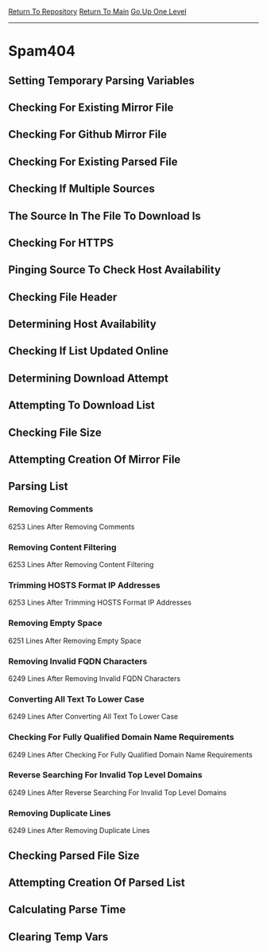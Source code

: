 [Return To Repository](https://github.com/deathbybandaid/piholeparser/)
[Return To Main](https://github.com/deathbybandaid/piholeparser/blob/master/RecentRunLogs/Mainlog.md)
[Go Up One Level](https://github.com/deathbybandaid/piholeparser/blob/master/RecentRunLogs/TopLevelScripts/30-Processing-Blacklists.md)
____________________________________
# Spam404
## Setting Temporary Parsing Variables
## Checking For Existing Mirror File
## Checking For Github Mirror File
## Checking For Existing Parsed File
## Checking If Multiple Sources
## The Source In The File To Download Is
## Checking For HTTPS
## Pinging Source To Check Host Availability
## Checking File Header
## Determining Host Availability
## Checking If List Updated Online
## Determining Download Attempt
## Attempting To Download List
## Checking File Size
## Attempting Creation Of Mirror File
## Parsing List
### Removing Comments
6253 Lines After Removing Comments
### Removing Content Filtering
6253 Lines After Removing Content Filtering
### Trimming HOSTS Format IP Addresses
6253 Lines After Trimming HOSTS Format IP Addresses
### Removing Empty Space
6251 Lines After Removing Empty Space
### Removing Invalid FQDN Characters
6249 Lines After Removing Invalid FQDN Characters
### Converting All Text To Lower Case
6249 Lines After Converting All Text To Lower Case
### Checking For Fully Qualified Domain Name Requirements
6249 Lines After Checking For Fully Qualified Domain Name Requirements
### Reverse Searching For Invalid Top Level Domains
6249 Lines After Reverse Searching For Invalid Top Level Domains
### Removing Duplicate Lines
6249 Lines After Removing Duplicate Lines
## Checking Parsed File Size
## Attempting Creation Of Parsed List
## Calculating Parse Time
## Clearing Temp Vars
